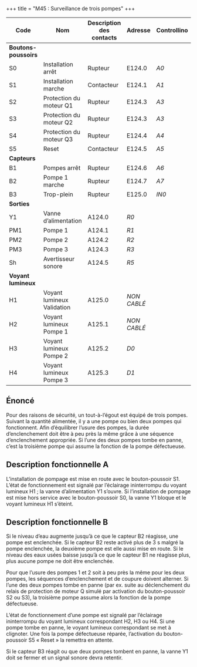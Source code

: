 +++
title = "M45 : Surveillance de trois pompes"
+++

Code|Nom|Description des contacts|Adresse|Controllino
|---|---|---|---|---|
|**Boutons-poussoirs**|||
S0|Installation arrêt|Rupteur|E124.0|*A0*
S1|Installation marche|Contacteur|E124.1|*A1*
S2|Protection du moteur Q1|Rupteur|E124.3|*A3*
S3|Protection du moteur Q2|Rupteur|E124.3|*A3*
S4|Protection du moteur Q3|Rupteur|E124.4|*A4*
S5|Reset|Contacteur|E124.5|*A5*
|**Capteurs**|||
B1|Pompes arrêt|Rupteur|E124.6|*A6*
B2|Pompe 1 marche|Rupteur|E124.7|*A7*
B3|Trop-plein|Rupteur|E125.0|*IN0*
|**Sorties**|||
Y1|Vanne d’alimentation|A124.0|*R0*
PM1|Pompe 1|A124.1|*R1*
PM2|Pompe 2|A124.2|*R2*
PM3|Pompe 3|A124.3|*R3*
Sh|Avertisseur sonore|A124.5|*R5*
|**Voyant lumineux**|||
H1|Voyant lumineux Validation|A125.0|*NON CABLÉ*
H2|Voyant lumineux Pompe 1|A125.1|*NON CABLÉ*
H3|Voyant lumineux Pompe 2|A125.2|*D0*
H4|Voyant lumineux Pompe 3|A125.3|*D1*

## Énoncé

Pour des raisons de sécurité, un tout-à-l’égout est équipé de trois pompes. Suivant la quantité alimentée, il y a une pompe ou bien deux pompes qui fonctionnent. Afin d’équilibrer l’usure des pompes, la durée d’enclenchement doit être à peu près la même grâce à une séquence d’enclenchement appropriée. Si l’une des deux pompes tombe en panne, c’est la troisième pompe qui assume la fonction de la pompe défectueuse.

## Description fonctionnelle A

L’installation de pompage est mise en route avec le bouton-poussoir S1. L’état de fonctionnement est signalé par l’éclairage ininterrompu du voyant lumineux H1 ; la vanne d’alimentation Y1 s’ouvre. Si l’installation de pompage est mise hors service avec le bouton-poussoir S0, la vanne Y1 bloque et le voyant lumineux H1 s’éteint.

## Description fonctionnelle B

Si le niveau d’eau augmente jusqu’à ce que le capteur B2 réagisse, une pompe est enclenchée. Si le capteur B2 reste activé plus de 3 s malgré la pompe enclenchée, la deuxième pompe est elle aussi mise en route. Si le niveau des eaux usées baisse jusqu’à ce que le capteur B1 ne réagisse plus, plus aucune pompe ne doit être enclenchée.

Pour que l’usure des pompes 1 et 2 soit à peu près la même pour les deux pompes, les séquences d’enclenchement et de coupure doivent alterner. Si l’une des deux pompes tombe en panne (par ex. suite au déclenchement du relais de protection de moteur Q simulé par activation du bouton-poussoir S2 ou S3), la troisième pompe assume alors la fonction de la pompe défectueuse.

L’état de fonctionnement d’une pompe est signalé par l’éclairage ininterrompu du voyant lumineux correspondant H2, H3 ou H4. Si une pompe tombe en panne, le voyant lumineux correspondant se met à clignoter. Une fois la pompe défectueuse réparée, l’activation du bouton-poussoir S5 « Reset » la remettra en attente.

Si le capteur B3 réagit ou que deux pompes tombent en panne, la vanne Y1 doit se fermer et un signal
sonore devra retentir.
